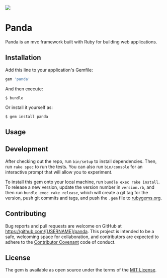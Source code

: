 ![](https://www.dropbox.com/s/yfhnvtjd7iei1e4/panda.png?raw=1)

# Panda

Panda is an mvc framework built with Ruby for building web applications.

## Installation

Add this line to your application's Gemfile:

```ruby
gem 'panda'
```

And then execute:

    $ bundle

Or install it yourself as:

    $ gem install panda

## Usage


## Development

After checking out the repo, run `bin/setup` to install dependencies. Then, run `rake spec` to run the tests. You can also run `bin/console` for an interactive prompt that will allow you to experiment.

To install this gem onto your local machine, run `bundle exec rake install`. To release a new version, update the version number in `version.rb`, and then run `bundle exec rake release`, which will create a git tag for the version, push git commits and tags, and push the `.gem` file to [rubygems.org](https://rubygems.org).

## Contributing

Bug reports and pull requests are welcome on GitHub at https://github.com/[USERNAME]/panda. This project is intended to be a safe, welcoming space for collaboration, and contributors are expected to adhere to the [Contributor Covenant](http://contributor-covenant.org) code of conduct.


## License

The gem is available as open source under the terms of the [MIT License](http://opensource.org/licenses/MIT).
